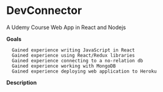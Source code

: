 # DevConnector
A Udemy Course Web App in React and Nodejs

<Strong>Goals</Strong>


      Gained experience writing JavaScript in React
      Gained experience using React/Redux libraries
      Gained experience connecting to a no-relation db
      Gained experience working with MongoDB
      Gained experience deploying web application to Heroku

<Strong>Description</Strong>
